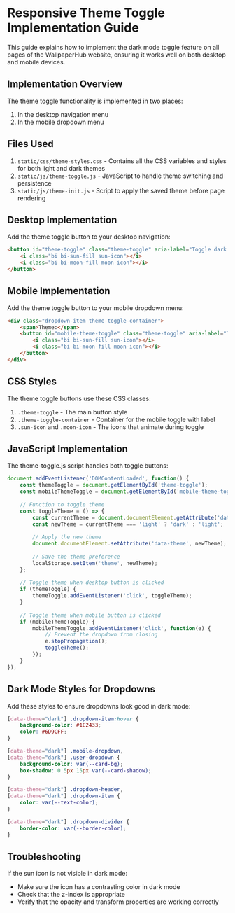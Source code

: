 # Responsive Theme Toggle Implementation Guide

This guide explains how to implement the dark mode toggle feature on all pages of the WallpaperHub website, ensuring it works well on both desktop and mobile devices.

## Implementation Overview

The theme toggle functionality is implemented in two places:
1. In the desktop navigation menu
2. In the mobile dropdown menu

## Files Used

1. `static/css/theme-styles.css` - Contains all the CSS variables and styles for both light and dark themes
2. `static/js/theme-toggle.js` - JavaScript to handle theme switching and persistence
3. `static/js/theme-init.js` - Script to apply the saved theme before page rendering

## Desktop Implementation

Add the theme toggle button to your desktop navigation:

```html
<button id="theme-toggle" class="theme-toggle" aria-label="Toggle dark mode">
    <i class="bi bi-sun-fill sun-icon"></i>
    <i class="bi bi-moon-fill moon-icon"></i>
</button>
```

## Mobile Implementation

Add the theme toggle button to your mobile dropdown menu:

```html
<div class="dropdown-item theme-toggle-container">
    <span>Theme:</span>
    <button id="mobile-theme-toggle" class="theme-toggle" aria-label="Toggle dark mode">
        <i class="bi bi-sun-fill sun-icon"></i>
        <i class="bi bi-moon-fill moon-icon"></i>
    </button>
</div>
```

## CSS Styles

The theme toggle buttons use these CSS classes:

1. `.theme-toggle` - The main button style
2. `.theme-toggle-container` - Container for the mobile toggle with label
3. `.sun-icon` and `.moon-icon` - The icons that animate during toggle

## JavaScript Implementation

The theme-toggle.js script handles both toggle buttons:

```javascript
document.addEventListener('DOMContentLoaded', function() {
    const themeToggle = document.getElementById('theme-toggle');
    const mobileThemeToggle = document.getElementById('mobile-theme-toggle');
    
    // Function to toggle theme
    const toggleTheme = () => {
        const currentTheme = document.documentElement.getAttribute('data-theme') || 'light';
        const newTheme = currentTheme === 'light' ? 'dark' : 'light';
        
        // Apply the new theme
        document.documentElement.setAttribute('data-theme', newTheme);
        
        // Save the theme preference
        localStorage.setItem('theme', newTheme);
    };
    
    // Toggle theme when desktop button is clicked
    if (themeToggle) {
        themeToggle.addEventListener('click', toggleTheme);
    }
    
    // Toggle theme when mobile button is clicked
    if (mobileThemeToggle) {
        mobileThemeToggle.addEventListener('click', function(e) {
            // Prevent the dropdown from closing
            e.stopPropagation();
            toggleTheme();
        });
    }
});
```

## Dark Mode Styles for Dropdowns

Add these styles to ensure dropdowns look good in dark mode:

```css
[data-theme="dark"] .dropdown-item:hover {
    background-color: #1E2433;
    color: #6D9CFF;
}

[data-theme="dark"] .mobile-dropdown,
[data-theme="dark"] .user-dropdown {
    background-color: var(--card-bg);
    box-shadow: 0 5px 15px var(--card-shadow);
}

[data-theme="dark"] .dropdown-header,
[data-theme="dark"] .dropdown-item {
    color: var(--text-color);
}

[data-theme="dark"] .dropdown-divider {
    border-color: var(--border-color);
}
```

## Troubleshooting

If the sun icon is not visible in dark mode:
- Make sure the icon has a contrasting color in dark mode
- Check that the z-index is appropriate
- Verify that the opacity and transform properties are working correctly
